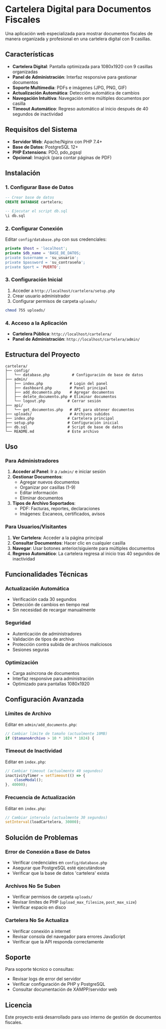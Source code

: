 # Cartelera Digital para Documentos Fiscales

Una aplicación web especializada para mostrar documentos fiscales de manera organizada y profesional en una cartelera digital con 9 casillas.

## Características

- **Cartelera Digital**: Pantalla optimizada para 1080x1920 con 9 casillas organizadas
- **Panel de Administración**: Interfaz responsive para gestionar documentos
- **Soporte Multimedia**: PDFs e imágenes (JPG, PNG, GIF)
- **Actualización Automática**: Detección automática de cambios
- **Navegación Intuitiva**: Navegación entre múltiples documentos por casilla
- **Timeout Automático**: Regreso automático al inicio después de 40 segundos de inactividad

## Requisitos del Sistema

- **Servidor Web**: Apache/Nginx con PHP 7.4+
- **Base de Datos**: PostgreSQL 12+
- **PHP Extensions**: PDO, pdo_pgsql
- **Opcional**: Imagick (para contar páginas de PDF)

## Instalación

### 1. Configurar Base de Datos

```sql
-- Crear base de datos
CREATE DATABASE cartelera;

-- Ejecutar el script db.sql
\i db.sql
```

### 2. Configurar Conexión

Editar `config/database.php` con sus credenciales:

```php
private $host = 'localhost';
private $db_name = 'BASE_DE_DATOS;
private $username = 'su_usuario';
private $password = 'su_contraseña';
private $port = 'PUERTO';
```

### 3. Configuración Inicial

1. Acceder a `http://localhost/cartelera/setup.php`
2. Crear usuario administrador
3. Configurar permisos de carpeta `uploads/`

```bash
chmod 755 uploads/
```

### 4. Acceso a la Aplicación

- **Cartelera Pública**: `http://localhost/cartelera/`
- **Panel de Administración**: `http://localhost/cartelera/admin/`

## Estructura del Proyecto

```
cartelera/
├── config/
│   └── database.php          # Configuración de base de datos
├── admin/
│   ├── index.php            # Login del panel
│   ├── dashboard.php        # Panel principal
│   ├── add_documento.php    # Agregar documentos
│   ├── delete_documento.php # Eliminar documentos
│   └── logout.php          # Cerrar sesión
├── api/
│   └── get_documentos.php   # API para obtener documentos
├── uploads/                 # Archivos subidos
├── index.php               # Cartelera principal
├── setup.php               # Configuración inicial
├── db.sql                  # Script de base de datos
└── README.md               # Este archivo
```

## Uso

### Para Administradores

1. **Acceder al Panel**: Ir a `/admin/` e iniciar sesión
2. **Gestionar Documentos**: 
   - Agregar nuevos documentos
   - Organizar por casillas (1-9)
   - Editar información
   - Eliminar documentos
3. **Tipos de Archivo Soportados**:
   - PDF: Facturas, reportes, declaraciones
   - Imágenes: Escaneos, certificados, avisos

### Para Usuarios/Visitantes

1. **Ver Cartelera**: Acceder a la página principal
2. **Consultar Documentos**: Hacer clic en cualquier casilla
3. **Navegar**: Usar botones anterior/siguiente para múltiples documentos
4. **Regreso Automático**: La cartelera regresa al inicio tras 40 segundos de inactividad

## Funcionalidades Técnicas

### Actualización Automática
- Verificación cada 30 segundos
- Detección de cambios en tiempo real
- Sin necesidad de recargar manualmente

### Seguridad
- Autenticación de administradores
- Validación de tipos de archivo
- Protección contra subida de archivos maliciosos
- Sesiones seguras

### Optimización
- Carga asíncrona de documentos
- Interfaz responsive para administración
- Optimizado para pantallas 1080x1920

## Configuración Avanzada

### Límites de Archivo

Editar en `admin/add_documento.php`:

```php
// Cambiar límite de tamaño (actualmente 10MB)
if ($tamanoArchivo > 10 * 1024 * 1024) {
```

### Timeout de Inactividad

Editar en `index.php`:

```javascript
// Cambiar timeout (actualmente 40 segundos)
inactivityTimer = setTimeout(() => {
    closeModal();
}, 40000);
```

### Frecuencia de Actualización

Editar en `index.php`:

```javascript
// Cambiar intervalo (actualmente 30 segundos)
setInterval(loadCartelera, 30000);
```

## Solución de Problemas

### Error de Conexión a Base de Datos
- Verificar credenciales en `config/database.php`
- Asegurar que PostgreSQL esté ejecutándose
- Verificar que la base de datos 'cartelera' exista

### Archivos No Se Suben
- Verificar permisos de carpeta `uploads/`
- Revisar límites de PHP (`upload_max_filesize`, `post_max_size`)
- Verificar espacio en disco

### Cartelera No Se Actualiza
- Verificar conexión a internet
- Revisar consola del navegador para errores JavaScript
- Verificar que la API responda correctamente

## Soporte

Para soporte técnico o consultas:
- Revisar logs de error del servidor
- Verificar configuración de PHP y PostgreSQL
- Consultar documentación de XAMPP/servidor web

## Licencia

Este proyecto está desarrollado para uso interno de gestión de documentos fiscales.
